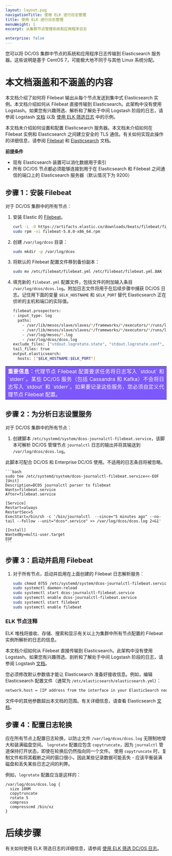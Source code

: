 ```yaml
---
layout: layout.pug
navigationTitle: 使用 ELK 进行日志管理
title: 使用 ELK 进行日志管理
menuWeight: 1
excerpt: 从集群节点管理系统和应用程序日志

enterprise: false
---
```




您可以将 DC/OS 集群中节点的系统和应用程序日志传输到 Elasticsearch 服务器。这些说明是基于 CentOS 7，可能极大地不同于与其他 Linux 系统分配。


# 本文档涵盖和不涵盖的内容

本文档介绍了如何将 Filebeat 输出从每个节点发送到集中式 Elasticsearch 实例。本文档介绍如何从 Filebeat 直接传输到 Elasticsearch。此架构中没有使用 Logstash。如果您有兴趣筛选、解析和了解处于中间 Logstash 阶段的日志，请参阅 Logstash [文档][8] 以及 [使用 ELK 筛选日志][3] 中的示例。

本文档未介绍如何设置和配置 Elasticsearch 服务器。本文档未介绍如何在 Filebeat 实例和 Elasticsearch 之间建立安全的 TLS 通信。有关如何实现此操作的详细信息，请参阅 [Filebeat][2] 和 [Elasticsearch][5] 文档。

**前提条件**

* 现有 Elasticsearch 装置可以消化数据用于索引
* 所有 DC/OS 节点都必须能够连接到用于在 Elasticsearch 和 Filebeat 之间通信的端口上的 Elasticsearch 服务器（默认情况下为 9200）

## <a name="all"></a>步骤 1：安装 Filebeat

对于 DC/OS 集群中的所有节点：

1. 安装 Elastic 的 [Filebeat][2]。

    ```bash
    curl -L -O https://artifacts.elastic.co/downloads/beats/filebeat/filebeat-5.0.0-x86_64.rpm
    sudo rpm -vi filebeat-5.0.0-x86_64.rpm
    ```

1. 创建 `/var/log/dcos` 目录：

    ```bash
    sudo mkdir -p /var/log/dcos
    ```
1. 将默认的 Filebeat 配置文件移到备份副本：

    ```bash
    sudo mv /etc/filebeat/filebeat.yml /etc/filebeat/filebeat.yml.BAK
    ```

1. 填充新的 `filebeat.yml` 配置文件，包括文件的附加输入条目 `/var/log/dcos/dcos.log`。附加日志文件将用于在后续步骤中捕获 DC/OS 日志。记住用下面的变量 `$ELK_HOSTNAME` 和 `$ELK_PORT` 替代 Elasticsearch 正在侦听的主机和端口的实际值。

    ```bash
    filebeat.prospectors:
    - input_type: log
      paths:
        - /var/lib/mesos/slave/slaves/*/frameworks/*/executors/*/runs/latest/stdout*
        - /var/lib/mesos/slave/slaves/*/frameworks/*/executors/*/runs/latest/stderr*
        - /var/log/mesos/*.log
        - /var/log/dcos/dcos.log
    exclude_files: ["stdout.logrotate.state", "stdout.logrotate.conf", "stderr.logrotate.state", "stderr.logrotate.conf"]
    tail_files: true
    output.elasticsearch:
      hosts: ["$ELK_HOSTNAME:$ELK_PORT"]
    ```

<table class=“table” bgcolor=#7d58ff>
<tr> 
  <td align=justify style=color:white><strong>重要信息：</strong>代理节点 Filebeat 配置要求任务将日志写入 `stdout` 和 `stderr`。某些 DC/OS 服务（包括 Cassandra 和 Kafka）不会将日志写入 `stdout` 和 `stderr`。如果要记录这些服务，您必须自定义代理节点 Filebeat 配置。</td> 
</tr> 
</table>

## <a name="all-2"></a>步骤 2：为分析日志设置服务

对于 DC/OS 集群中的所有节点：

1. 创建脚本 `/etc/systemd/system/dcos-journalctl-filebeat.service`，该脚本可解析 DC/OS 管理节点 `journalctl` 日志的输出并将其输送到 `/var/log/dcos/dcos.log`。

 此脚本可配合 DC/OS 和 Enterprise DC/OS 使用。不适用的日志条目将被忽略。

    ```bash
    sudo tee /etc/systemd/system/dcos-journalctl-filebeat.service<<-EOF
    [Unit]
    Description=DCOS journalctl parser to filebeat
    Wants=filebeat.service
    After=filebeat.service

    [Service]
    Restart=always
    RestartSec=5
    ExecStart=/bin/sh -c '/bin/journalctl  --since="5 minutes ago" --no-tail --follow --unit="dcos*.service" >> /var/log/dcos/dcos.log 2>&1'

    [Install]
    WantedBy=multi-user.target
    EOF
    ```

## <a name="all-3"></a>步骤 3：启动并启用 Filebeat

1. 对于所有节点，启动并启用在上面创建的 Filebeat 日志解析服务：

    ```bash
    sudo chmod 0755 /etc/systemd/system/dcos-journalctl-filebeat.service
    sudo systemctl daemon-reload
    sudo systemctl start dcos-journalctl-filebeat.service
    sudo systemctl enable dcos-journalctl-filebeat.service
    sudo systemctl start filebeat
    sudo systemctl enable filebeat
    ```


### <a name="all"></a>ELK 节点注释

ELK 堆栈将接收、存储、搜索和显示有关以上为集群中所有节点配置的 Filebeat 实例所解析的日志的信息。

本文档介绍如何从 Filebeat 直接传输到 Elasticsearch。此架构中没有使用 Logstash。如果您有兴趣筛选、剖析和了解处于中间 Logstash 阶段的日志，请参阅 Logstash [文档][8]。

您必须修改默认参数值才能让 Elasticsearch 准备好接收信息。例如，编辑 Elasticsearch 配置文件（通常为 `/etc/elasticsearch/elasticsearch.yml`）：

```bash
network.host = [IP address from the interface in your ElasticSearch node connecting to the Filebeat instances]
```

文件中的其他参数超出本文档的范围。有关详细信息，请查看 Elasticsearch [文档][5]。


## <a name="all-4"></a>步骤 4：配置日志轮换

应在所有节点上配置日志轮换，以防止文件 `/var/log/dcos/dcos.log` 无限制地增大和装满磁盘空间。
`logrotate` 配置应包含 `copytruncate`，因为 `journalctl` 管道保持打开状态，即使在轮换后仍然指向同一个文件。
使用 `copytruncate` 时，复制文件和将其截断之间的窗口很小，因此某些记录数据可能丢失 - 应该平衡装满磁盘和丢失某些日志之间的利弊。

例如，`logrotate` 配置应当是这样的：

```
/var/log/dcos/dcos.log {    
  size 100M
  copytruncate
  rotate 5
  compress
  compresscmd /bin/xz
}
```

# 后续步骤

有关如何使用 ELK 筛选日志的详细信息，请参阅 [使用 ELK 筛选 DC/OS 日志][3]。

 [2]: https://www.elastic.co/guide/en/beats/filebeat/current/filebeat-getting-started.html
 [3]: ../filter-elk/
 [4]: https://www.elastic.co/guide/en/elastic-stack/current/index.html
 [5]: https://www.elastic.co/guide/en/elasticsearch/reference/5.0/index.html
 [6]: https://www.elastic.co/guide/en/kibana/current/install.html
 [7]: https://www.elastic.co/guide/en/logstash/current/installing-logstash.html
 [8]: https://www.elastic.co/guide/en/logstash/current/index.html
